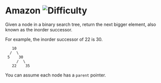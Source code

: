 # Amazon ![Difficulty](https://img.shields.io/badge/-MEDIUM-yellow)
	
Given a node in a binary search tree, return the next bigger element, also known as the inorder successor.
	
For example, the inorder successor of 22 is 30.
	
```
   10
  /  \
 5    30
     /  \
   22    35
```
	
You can assume each node has a `parent` pointer.
	
